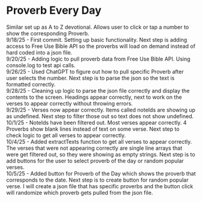# Proverb Every Day
Similar set up as A to Z devotional. Allows user to click or tap a number to show the corresponding Proverb.<br>
9/18/25 - First commit.  Setting up basic functionality. Next step is adding access to Free Use Bible API so the proverbs will load on demand instead of hard coded into a json file.<br>
9/20/25 - Adding logic to pull proverb data from Free Use Bible API.  Using console.log to test api calls.<br>
9/26/25 - Used ChatGPT to figure out how to pull specific Proverb after user selects the number.  Next step is to parse the json so the text is formatted correctly.<br>
9/28/25 - Cleaning up logic to parse the json file correctly and display the contents to the screen. Headings appear correctly, next to work on the verses to appear correctly without throwing errors.<br>
9/29/25 - Verses now appear correctly. Items called noteIds are showing up as undefined. Next step to filter those out so text does not show undefined.<br>
10/1/25 - NoteIds have been filtered out. Most verses appear correctly.  4 Proverbs show blank lines instead of text on some verse. Next step to check logic to get all verses to appear correctly.<br>
10/4/25 - Added extractTexts function to get all verses to appear correctly.  The verses that were not appearing correctly are single line arrays that were get filtered out, so they were showing as empty strings. Next step is to add buttons for the user to select proverb of the day or random popular verses.<br>
10/5/25 - Added button for Proverb of the Day which shows the proverb that corresponds to the date.  Next step is to create button for random popular verse. I will create a json file that has specific proverbs and the button click will randomize which proverb gets pulled from the json file.<br>